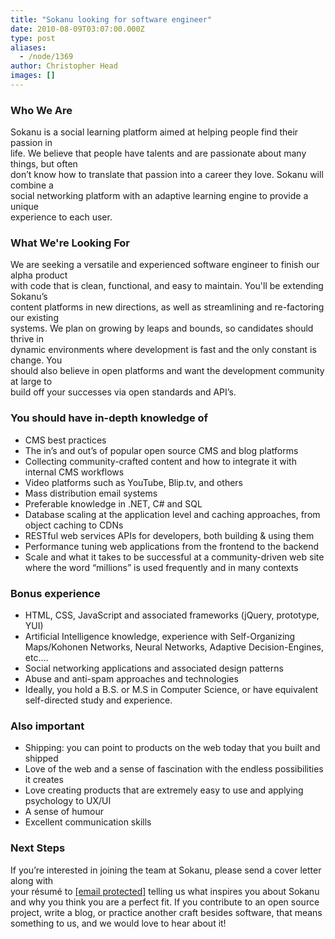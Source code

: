```yaml
---
title: "Sokanu looking for software engineer"
date: 2010-08-09T03:07:00.000Z
type: post
aliases:
  - /node/1369
author: Christopher Head
images: []
---
```


<div class="field field-name-body field-type-text-with-summary field-label-hidden"><div class="field-items"><div class="field-item even"><h3>Who We Are</h3>
<p>Sokanu is a social learning platform aimed at helping people find their passion in<br>
life. We believe that people have talents and are passionate about many things, but often<br>
don&#x2019;t know how to translate that passion into a career they love. Sokanu will combine a<br>
social networking platform with an adaptive learning engine to provide a unique<br>
experience to each user.</p>
<h3>What We&apos;re Looking For</h3>
<p>We are seeking a versatile and experienced software engineer to finish our alpha product<br>
with code that is clean, functional, and easy to maintain. You&apos;ll be extending Sokanu&#x2019;s<br>
content platforms in new directions, as well as streamlining and re-factoring our existing<br>
systems. We plan on growing by leaps and bounds, so candidates should thrive in<br>
dynamic environments where development is fast and the only constant is change. You<br>
should also believe in open platforms and want the development community at large to<br>
build off your successes via open standards and API&#x2019;s.</p>
<h3>You should have in-depth knowledge of</h3>
<ul>
<li>CMS best practices</li>
<li>The in&#x2019;s and out&#x2019;s of popular open source CMS and blog platforms</li>
<li>Collecting community-crafted content and how to integrate it with internal CMS workflows</li>
<li>Video platforms such as YouTube, Blip.tv, and others</li>
<li>Mass distribution email systems</li>
<li>Preferable knowledge in .NET, C# and SQL</li>
<li>Database scaling at the application level and caching approaches, from object caching to CDNs</li>
<li>RESTful web services APIs for developers, both building &amp; using them</li>
<li>Performance tuning web applications from the frontend to the backend</li>
<li>Scale and what it takes to be successful at a community-driven web site where the word &#x201C;millions&#x201D; is used frequently and in many contexts</li>
</ul>
<h3>Bonus experience</h3>
<ul>
<li>HTML, CSS, JavaScript and associated frameworks (jQuery, prototype, YUI)</li>
<li>Artificial Intelligence knowledge, experience with Self-Organizing Maps/Kohonen Networks, Neural Networks, Adaptive Decision-Engines, etc.&#x2026;</li>
<li>Social networking applications and associated design patterns</li>
<li>Abuse and anti-spam approaches and technologies</li>
<li>Ideally, you hold a B.S. or M.S in Computer Science, or have equivalent self-directed study and experience.</li>
</ul>
<h3>Also important</h3>
<ul>
<li>Shipping: you can point to products on the web today that you built and shipped</li>
<li>Love of the web and a sense of fascination with the endless possibilities it creates</li>
<li>Love creating products that are extremely easy to use and applying psychology to UX/UI</li>
<li>A sense of humour</li>
<li>Excellent communication skills</li>
</ul>
<h3>Next Steps</h3>
<p>If you&#x2019;re interested in joining the team at Sokanu, please send a cover letter along with<br>
your r&#xE9;sum&#xE9; to <a href="/cdn-cgi/l/email-protection#402a2f223300332f2b212e356e232f2d"><span class="__cf_email__" data-cfemail="1973767b6a596a767278776c377a7674">[email&#xA0;protected]</span></a> telling us what inspires you about Sokanu and why you think you are a perfect fit. If you contribute to an open source project, write a blog, or practice another craft besides software, that means something to us, and we would love to hear about it!</p>
</div></div></div>    <footer>
          </footer>

